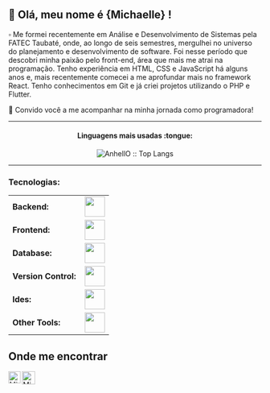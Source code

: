 ## 💜 Olá, meu nome é {Michaelle} !

<p>▫️ Me formei recentemente em Análise e Desenvolvimento de Sistemas pela FATEC Taubaté, onde, ao longo de seis semestres, mergulhei no universo do planejamento e desenvolvimento de software. Foi nesse período que descobri minha paixão pelo front-end, área que mais me atrai na programação. Tenho experiência em HTML, CSS e JavaScript há alguns anos e, mais recentemente comecei a me aprofundar mais no framework React. Tenho conhecimentos em Git e já criei projetos utilizando o PHP e Flutter. </p>

<p> 💬 Convido você a me acompanhar na minha jornada como programadora! </p>

---

<h4 align="center">Linguagens mais usadas :tongue:</h4>

<p align="center"><img src="https://github-readme-stats.vercel.app/api/top-langs/?username=michaelleoliveir&theme=dark&layout=compact" alt="AnhellO :: Top Langs" /></p>

---

<h3 align="left">Tecnologias:</h3>
<table>
    <tr>
        <td style="font-weight: bold; padding-right: 10px; vertical-align: center; border: none;">Backend:</td>
        <td><img height="40" src="https://skillicons.dev/icons?i=php,nodejs,vite,sql"/></td>
    </tr>
    <tr>
        <td style="font-weight: bold; padding-right: 10px; vertical-align: center;">Frontend:</td>
        <td><img height="40" src="https://skillicons.dev/icons?i=react,bootstrap,html,css,js"/></td>
    </tr>
    <tr>
        <td style="font-weight: bold; padding-right: 10px; vertical-align: center; border: none;">Database:</td>
        <td><img height="40" src="https://skillicons.dev/icons?i=mysql,sqlite,mongodb"/></td>
    </tr>
    <tr>
        <td style="font-weight: bold; padding-right: 10px; vertical-align: center; border: none;">Version Control:</td>
        <td><img height="40" src="https://skillicons.dev/icons?i=git,github"/></td>
    </tr>
    <tr>
        <td style="font-weight: bold; padding-right: 10px; vertical-align: center; border: none;">Ides:</td>
        <td><img height="40" src="https://skillicons.dev/icons?i=vscode,visualstudio"/></td>
    </tr>
    <tr>
        <td style="font-weight: bold; padding-right: 10px; vertical-align: center; border: none;">Other Tools:</td>
        <td><img height="40" src="https://skillicons.dev/icons?i=figma,vercel,"/></td>
    </tr>
</table>

## Onde me encontrar

<a href="https://www.linkedin.com/in/michaelle-oliveira/">
    <img align="left" alt="Michaelle | Linkedin" width="24px" src="https://github.com/TheDudeThatCode/TheDudeThatCode/blob/master/Assets/Linkedin.svg" />
  </a>
  <a href="mailto:michaelle.oliveira101103@gmail.com">
    <img align="left" alt="Michaelle | Gmail" width="26px" src="https://github.com/TheDudeThatCode/TheDudeThatCode/blob/master/Assets/Gmail.svg" />
  </a>
